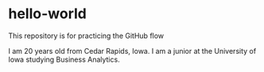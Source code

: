 # hello-world
This repository is for practicing the GitHub flow

I am 20 years old from Cedar Rapids, Iowa. 
I am a junior at the University of Iowa studying Business Analytics. 







